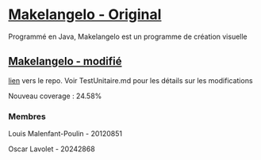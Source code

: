 # [Makelangelo - Original](https://github.com/MarginallyClever/Makelangelo-software)
Programmé en Java, Makelangelo est un programme de création visuelle 


## [Makelangelo - modifié](https://github.com/Gelehead/Makelangelo-software)
[lien](https://github.com/Gelehead/Makelangelo-software) vers le repo.
Voir TestUnitaire.md pour les détails sur les modifications

Nouveau coverage : 24.58%



### Membres
Louis Malenfant-Poulin - 20120851

Oscar Lavolet - 20242868